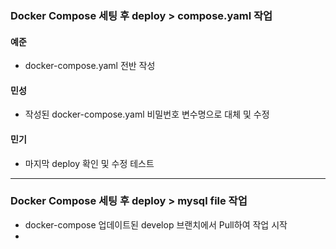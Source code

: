 ### Docker Compose 세팅 후 deploy > compose.yaml 작업
#### 예준
- docker-compose.yaml 전반 작성  

#### 민성
- 작성된 docker-compose.yaml 비밀번호 변수명으로 대체 및 수정
  
#### 민기
- 마지막 deploy 확인 및 수정 테스트

---
### Docker Compose 세팅 후 deploy > mysql file 작업
- docker-compose 업데이트된 develop 브랜치에서 Pull하여 작업 시작
- 